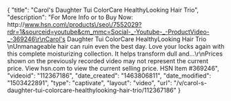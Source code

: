 {
    "title": "Carol's Daughter Tui ColorCare HealthyLooking Hair Trio",
    "description": "For More Info or to Buy Now: http:\/\/www.hsn.com\/products\/seo\/7552029?rdr=1&sourceid=youtube&cm_mmc=Social-_-Youtube-_-ProductVideo-_-369246\r\nCarol's Daughter Tui ColorCare HealthyLooking Hair Trio \nUnmanageable hair can ruin even the best day. Love your locks again with this complete moisturizing collection. It helps transform dull and...\r\nPrices shown on the previously recorded video may not represent the current price.  View hsn.com to view the current selling price. HSN Item #369246",
    "videoid": "112367186",
    "date_created": "1463806811",
    "date_modified": "1503422891",
    "type": "captivate",
    "layout": "video",
    "url": "\/v\/carol-s-daughter-tui-colorcare-healthylooking-hair-trio\/112367186"
}